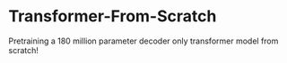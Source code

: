 # Transformer-From-Scratch
 Pretraining a 180 million parameter decoder only transformer model from scratch!
